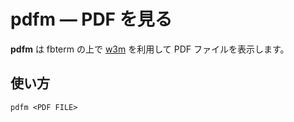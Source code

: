# pdfm &#x2014; PDF を見る

**pdfm** は fbterm の上で [w3m](http://w3m.sourceforge.net/) を利用して PDF ファイルを表示します。

## 使い方

```
pdfm <PDF FILE>
```
